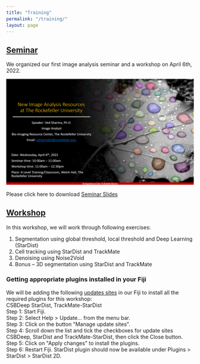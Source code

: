 ```yaml
---
title: "Training"
permalink: "/training/"
layout: page
---
```


## <ins>Seminar</ins>
We organized our first image analysis seminar and a workshop on April 6th, 2022. 

![seminar announcement](/seminar_workkshop/Seminar_flyer.png)


Please click here to download <a href="/seminar_workkshop/Image analysis seminar_v10.pdf" download>Seminar Slides<a/>

## <ins>Workshop</ins>
In this workshop, we will work through following exercises:
1. Segmentation using global threshold, local threshold and Deep Learning (StarDist)
2. Cell tracking using StarDist and TrackMate
3. Denoising using Noise2Void
4. Bonus – 3D segmentation using StarDist and TrackMate

### Getting appropriate plugins installed in your Fiji
We will be adding the following [updates sites](https://imagej.net/update-sites/following) in our Fiji to install all the required plugins for this workshop:   
  CSBDeep StarDist, TrackMate-StarDist  
Step 1: Start Fiji.  
Step 2: Select Help > Update... from the menu bar.  
Step 3: Click on the button "Manage update sites".  
Step 4: Scroll down the list and tick the checkboxes for update sites CSBDeep, StarDist and TrackMate-StarDist, then click the Close button.  
Step 5: Click on "Apply changes" to install the plugins.  
Step 6: Restart Fiji. StarDist plugin should now be available under Plugins > StarDist > StarDist 2D.  
  
  
  
  
  
  
  


